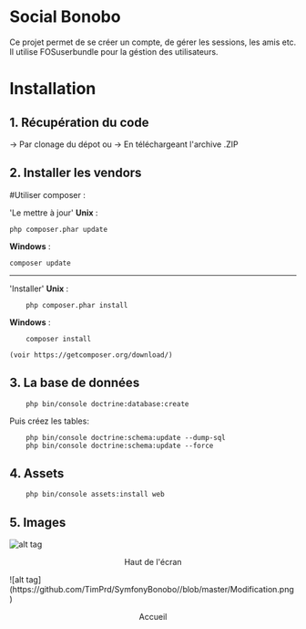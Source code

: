 # Social Bonobo
Ce projet permet de se créer un compte, de gérer les sessions, les amis etc.
Il utilise FOSuserbundle pour la géstion des utilisateurs.

# Installation
## 1. Récupération du code
-> Par clonage du dépot
ou
-> En téléchargeant l'archive .ZIP


## 2. Installer les vendors
#Utiliser composer :

'Le mettre à jour'
**Unix** :
```
php composer.phar update
```
**Windows** :  
```
composer update
```

--------------------------
'Installer'
**Unix** :
```shell
    php composer.phar install
```
**Windows** :  
```
    composer install
 ```
    (voir https://getcomposer.org/download/)

## 3. La base de données
```
    php bin/console doctrine:database:create
```
Puis créez les tables:
```
    php bin/console doctrine:schema:update --dump-sql
    php bin/console doctrine:schema:update --force
```

## 4. Assets
```
    php bin/console assets:install web
```

## 5. Images
![alt tag](https://github.com/TimPrd/SymfonyBonobo//blob/master/Posts.png)
<p align="center"> Haut de l'écran </p>
![alt tag](https://github.com/TimPrd/SymfonyBonobo//blob/master/Modification.png)
<p align="center"> Accueil </p>
